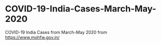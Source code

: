 # COVID-19-India-Cases-March-May-2020
COVID-19 India Cases from March-May 2020 from https://www.mohfw.gov.in/
